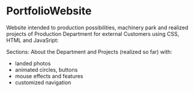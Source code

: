 # PortfolioWebsite

Website intended to production possibilities, machinery park and realized projects of Production Department for external Customers using CSS, HTML and JavaSript:

Sections: About the Department and Projects (realized so far) with:
 - landed photos
 - animated circles, buttons
 - mouse effects and features
 - customized navigation







